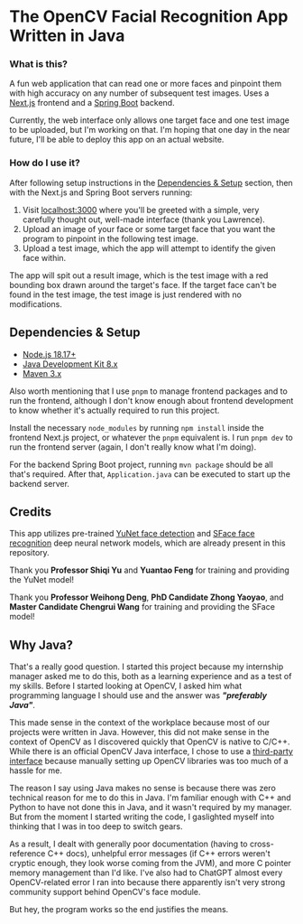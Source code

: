 # The OpenCV Facial Recognition App Written in Java
### What is this?
A fun web application that can read one or more faces and pinpoint them with high accuracy on any number of subsequent test images. Uses a [Next.js](https://nextjs.org/) frontend and a [Spring Boot](https://spring.io/projects/spring-boot) backend.

Currently, the web interface only allows one target face and one test image to be uploaded, but I'm working on that. I'm hoping that one day in the near future, I'll be able to deploy this app on an actual website.

### How do I use it?
After following setup instructions in the [Dependencies & Setup](#dependencies--setup) section, then with the Next.js and Spring Boot servers running:
1. Visit [localhost:3000](localhost:3000) where you'll be greeted with a simple, very carefully thought out, well-made interface (thank you Lawrence).
2. Upload an image of your face or some target face that you want the program to pinpoint in the following test image.
3. Upload a test image, which the app will attempt to identify the given face within.

The app will spit out a result image, which is the test image with a red bounding box drawn around the target's face. If the target face can't be found in the test image, the test image is just rendered with no modifications.

## Dependencies & Setup
- [Node.js 18.17+](https://nodejs.org/en)
- [Java Development Kit 8.x](https://www.oracle.com/java/technologies/downloads/#java8)
- [Maven 3.x](https://maven.apache.org/download.cgi)

Also worth mentioning that I use `pnpm` to manage frontend packages and to run the frontend, although I don't know enough about frontend development to know whether it's actually required to run this project.

Install the necessary `node_modules` by running `npm install` inside the frontend Next.js project, or whatever the `pnpm` equivalent is. I run `pnpm dev` to run the frontend server (again, I don't really know what I'm doing).

For the backend Spring Boot project, running `mvn package` should be all that's required. After that, `Application.java` can be executed to start up the backend server.

## Credits
This app utilizes pre-trained [YuNet face detection](https://github.com/opencv/opencv_zoo/tree/main/models/face_detection_yunet) and [SFace face recognition](https://github.com/opencv/opencv_zoo/tree/main/models/face_recognition_sface) deep neural network models, which are already present in this repository.

Thank you **Professor Shiqi Yu** and **Yuantao Feng** for training and providing the YuNet model!

Thank you **Professor Weihong Deng**, **PhD Candidate Zhong Yaoyao**, and **Master Candidate Chengrui Wang** for training and providing the SFace model!

## Why Java?
That's a really good question. I started this project because my internship manager asked me to do this, both as a learning experience and as a test of my skills. Before I started looking at OpenCV, I asked him what programming language I should use and the answer was ***"preferably Java"***.

This made sense in the context of the workplace because most of our projects were written in Java. However, this did not make sense in the context of OpenCV as I discovered quickly that OpenCV is native to C/C++. While there is an official OpenCV Java interface, I chose to use a [third-party interface](https://github.com/bytedeco/javacv) because manually setting up OpenCV libraries was too much of a hassle for me.

The reason I say using Java makes no sense is because there was zero technical reason for me to do this in Java. I'm familiar enough with C++ and Python to have not done this in Java, and it wasn't required by my manager. But from the moment I started writing the code, I gaslighted myself into thinking that I was in too deep to switch gears.

As a result, I dealt with generally poor documentation (having to cross-reference C++ docs), unhelpful error messages (if C++ errors weren't cryptic enough, they look worse coming from the JVM), and more C pointer memory management than I'd like. I've also had to ChatGPT almost every OpenCV-related error I ran into because there apparently isn't very strong community support behind OpenCV's face module.

But hey, the program works so the end justifies the means.
